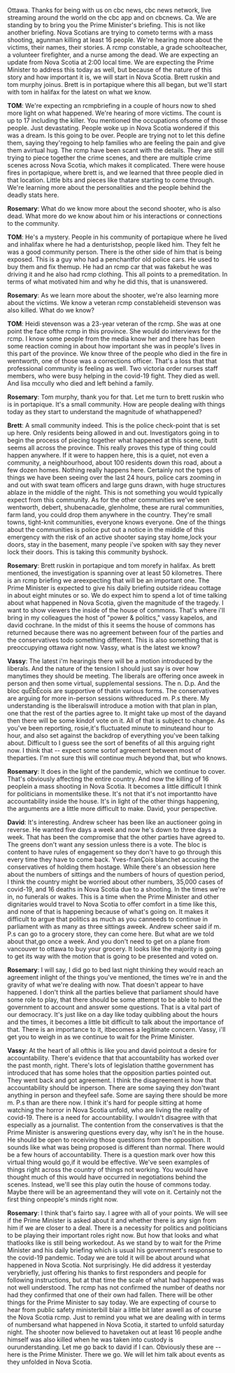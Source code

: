 Ottawa. Thanks for being with us on cbc news, cbc news network, live streaming around the world on the cbc app and on cbcnews. Ca. We are standing by to bring you the Prime Minister's briefing. This is not like another briefing. Nova Scotians are trying to cometo terms with a mass shooting, agunman killing at least 16 people. We're hearing more about the victims, their names, their stories. A rcmp constable, a grade schoolteacher, a volunteer firefighter, and a nurse among the dead. We are expecting an update from Nova Scotia at 2:00 local time. We are expecting the Prime Minister to address this today as well, but because of the nature of this story and how important it is, we will start in Nova Scotia. Brett ruskin and tom murphy joinus. Brett is in portapique where this all began, but we'll start with tom in halifax for the latest on what we know.

**TOM**:
We're expecting an rcmpbriefing in a couple of hours now to shed more light on what happened. We're hearing of more victims. The count is up to 17 including the killer. You mentioned the occupations ofsome of those people. Just devastating. People woke up in Nova Scotia wondered if this was a dream. Is this going to be over. People are trying not to let this define them, saying they'regoing to help families who are feeling the pain and give them avirtual hug. The rcmp have been scant with the details. They are still trying to piece together the crime scenes, and there are multiple crime scenes across Nova Scotia, which makes it complicated. There were house fires in portapique, where brett is, and we learned that three people died in that location. Little bits and pieces like thatare starting to come through. We're learning more about the personalities and the people behind the deadly stats here.

**Rosemary**:
What do we know more about the second shooter, who is also dead. What more do we know about him or his interactions or connections to the community.

**TOM**:
He's a mystery. People in his community of portapique where he lived and inhalifax where he had a denturistshop, people liked him. They felt he was a good community person. There is the other side of him that is being exposed. This is a guy who had a penchantfor old police cars. He used to buy them and fix themup. He had an rcmp car that was fakebut he was driving it and he also had rcmp clothing. This all points to a premeditation. In terms of what motivated him and why he did this, that is unanswered.

**Rosemary**:
As we learn more about the shooter, we're also learning more about the victims. We know a veteran rcmp constableheidi stevenson was also killed. What do we know?

**TOM**:
Heidi stevenson was a 23-year veteran of the rcmp. She was at one point the face ofthe rcmp in this province. She would do interviews for the rcmp. I know some people from the media know her and there has been some reaction coming in about how important she was in people's lives in this part of the province. We know three of the people who died in the fire in wentworth, one of those was a corrections officer. That's a loss that that professional community is feeling as well. Two victoria order nurses staff members, who were busy helping in the covid-19 fight. They died as well. And lisa mccully who died and left behind a family.

**Rosemary**:
Tom murphy, thank you for that. Let me turn to brett ruskin who is in portapique. It's a small community. How are people dealing with things today as they start to understand the magnitude of whathappened?

**Brett**:
A small community indeed. This is the police check-point that is set up here. Only residents being allowed in and out. Investigators going in to begin the process of piecing together what happened at this scene, butit seems all across the province. This really proves this type of thing could happen anywhere. If it were to happen here, this is a quiet, not even a community, a neighbourhood, about 100 residents down this road, about a few dozen homes. Nothing really happens here. Certainly not the types of things we have been seeing over the last 24 hours, police cars zooming in and out with swat team officers and large guns drawn, with huge structures ablaze in the middle of the night. This is not something you would typically expect from this community. As for the other communities we've seen wentworth, debert, shubenacadie, glenholme, these are rural communities, farm land, you could drop them anywhere in the country. They're small towns, tight-knit communities, everyone knows everyone. One of the things about the communities is police put out a notice in the middle of this emergency with the risk of an active shooter saying stay home,lock your doors, stay in the basement, many people i've spoken with say they never lock their doors. This is taking this community byshock.

**Rosemary**:
Brett ruskin in portapique and tom morefy in halifax. As brett mentioned, the investigation is spanning over at least 50 kilometres. There is an rcmp briefing we areexpecting that will be an important one. The Prime Minister is expected to give his daily briefing outside rideau cottage in about eight minutes or so. We do expect him to spend a lot of time talking about what happened in Nova Scotia, given the magnitude of the tragedy. I want to show viewers the inside of the house of commons. That's where i'll bring in my colleagues the host of "power & politics," vassy kapelos, and david cochrane. In the midst of this it seems the house of commons has returned because there was no agreement between four of the parties and the conservatives todo something different. This is also something that is preoccupying ottawa right now. Vassy, what is the latest we know?

**Vassy**:
The latest i'm hearingis there will be a motion introduced by the liberals. And the nature of the tension I should just say is over how manytimes they should be meeting. The liberals are offering once aweek in person and then some virtual, supplemental sessions. The n. D.p. And the bloc quÉbÉcois are supportive of thatin various forms. The conservatives are arguing for more in-person sessions withreduced m. P.s there. My understanding is the liberalswill introduce a motion with that plan in plan, one that the rest of the parties agree to. It might take up most of the dayand then there will be some kindof vote on it. All of that is subject to change. As you've been reporting, rosie,it's fluctuated minute to minuteand hour to hour, and also set against the backdrop of everything you've been talking about. Difficult to I guess see the sort of benefits of all this arguing right now. I think that -- expect some sortof agreement between most of theparties. I'm not sure this will continue much beyond that, but who knows.

**Rosemary**:
It does in the light of the pandemic, which we continue to cover. That's obviously affecting the entire country. And now the killing of 16 peoplein a mass shooting in Nova Scotia. It becomes a little difficult I think for politicians in momentslike these. It's not that it's not importantto have accountability inside the house. It's in light of the other things happening, the arguments are a little more difficult to make. David, your perspective.

**David**:
It's interesting. Andrew scheer has been like an auctioneer going in reverse. He wanted five days a week and now he's down to three days a week. That has been the compromise that the other parties have agreed to. The greens don't want any session unless there is a vote. The bloc is content to have rules of engagement so they don't have to go through this every time they have to come back. Yves-franÇois blanchet accusing the conservatives of holding them hostage. While there's an obsession here about the numbers of sittings and the numbers of hours of question period, I think the country might be worried about other numbers, 35,000 cases of covid-19, and 16 deaths in Nova Scotia due to a shooting. In the times we're in, no funerals or wakes. This is a time when the Prime Minister and other dignitaries would travel to Nova Scotia to offer comfort in a time like this, and none of that is happening because of what's going on. It makes it difficult to argue that politics as much as you canneeds to continue in parliament with as many as three sittings aweek. Andrew scheer said if m. P.s can go to a grocery store, they can come here. But what are we told about that,go once a week. And you don't need to get on a plane from vancouver to ottawa to buy your grocery. It looks like the majority is going to get its way with the motion that is going to be presented and voted on.

**Rosemary**:
I will say, I did go to bed last night thinking they would reach an agreement inlight of the things you've mentioned, the times we're in and the gravity of what we're dealing with now. That doesn't appear to have happened. I don't think all the parties believe that parliament should have some role to play, that there should be some attempt to be able to hold the government to account and answer some questions. That is a vital part of our democracy. It's just like on a day like today quibbling about the hours and the times, it becomes a little bit difficult to talk about the importance of that. There is an importance to it, itbecomes a legitimate concern. Vassy, i'll get you to weigh in as we continue to wait for the Prime Minister.

**Vassy**:
At the heart of all ofthis is like you and david pointout a desire for accountability. There's evidence that that accountability has worked over the past month, right. There's lots of legislation thatthe government has introduced that has some holes that the opposition parties pointed out. They went back and got agreement. I think the disagreement is how that accountability should be inperson. There are some saying they don'twant anything in person and theyfeel safe. Some are saying there should be more m. P.s than are there now. I think it's hard for people sitting at home watching the horror in Nova Scotia unfold, who are living the reality of covid-19. There is a need for accountability. I wouldn't disagree with that especially as a journalist. The contention from the conservatives is that the Prime Minister is answering questions every day, why isn't he in the house. He should be open to receiving those questions from the opposition. It sounds like what was being proposed is different than normal. There would be a few hours of accountability. There is a question mark over how this virtual thing would go,if it would be effective. We've seen examples of things right across the country of things not working. You would have thought much of this would have occurred in negotiations behind the scenes. Instead, we'll see this play outin the house of commons today. Maybe there will be an agreementand they will vote on it. Certainly not the first thing onpeople's minds right now.

**Rosemary**:
I think that's fairto say. I agree with all of your points. We will see if the Prime Minister is asked about it and whether there is any sign from him if we are closer to a deal. There is a necessity for politics and politicians to be playing their important roles right now. But how that looks and what thatlooks like is still being workedout. As we stand by to wait for the Prime Minister and his daily briefing which is usual his government's response to the covid-19 pandemic. Today we are told it will be about around what happened in Nova Scotia. Not surprisingly. He did address it yesterday verybriefly, just offering his thanks to first responders and people for following instructions, but at that time the scale of what had happened was not well understood. The rcmp has not confirmed the number of deaths nor had they confirmed that one of their own had fallen. There will be other things for the Prime Minister to say today. We are expecting of course to hear from public safety ministerbill blair a little bit later aswell as of course the Nova Scotia rcmp. Just to remind you what we are dealing with in terms of numbersand what happened in Nova Scotia, it started to unfold saturday night. The shooter now believed to havetaken out at least 16 people andhe himself was also killed when he was taken into custody is ourunderstanding. Let me go back to david if I can. Obviously these are -- here is the Prime Minister. There we go. We will let him talk about events as they unfolded in Nova Scotia.
